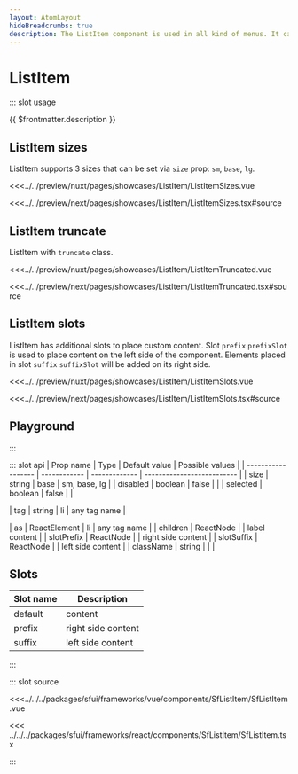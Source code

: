 ```yaml
---
layout: AtomLayout
hideBreadcrumbs: true
description: The ListItem component is used in all kind of menus. It can act like a link or a button.
---
```

# ListItem

::: slot usage

{{ $frontmatter.description }}

## ListItem sizes

ListItem supports 3 sizes that can be set via `size` prop: `sm`, `base`, `lg`.

<Showcase showcase-name="ListItem/ListItemSizes" style="min-height:250px">

<!-- vue -->
<<<../../preview/nuxt/pages/showcases/ListItem/ListItemSizes.vue
<!-- end vue -->
<!-- react -->
<<<../../preview/next/pages/showcases/ListItem/ListItemSizes.tsx#source
<!-- end react -->
</Showcase>

## ListItem truncate

ListItem with `truncate` class.

<Showcase showcase-name="ListItem/ListItemTruncated" >

<!-- vue -->
<<<../../preview/nuxt/pages/showcases/ListItem/ListItemTruncated.vue
<!-- end vue -->
<!-- react -->
<<<../../preview/next/pages/showcases/ListItem/ListItemTruncated.tsx#source
<!-- end react -->
</Showcase>

## ListItem slots

ListItem has additional slots to place custom content. Slot <!-- vue --> `prefix`<!-- end vue --> <!-- react -->`prefixSlot` <!-- end react --> is used to place content on the left side of the component. Elements placed in slot  <!-- vue --> `suffix`<!-- end vue --> <!-- react --> `suffixSlot` <!-- end react --> will be added on its right side.

<Showcase showcase-name="ListItem/ListItemSlots" >

<!-- vue -->
<<<../../preview/nuxt/pages/showcases/ListItem/ListItemSlots.vue
<!-- end vue -->
<!-- react -->
<<<../../preview/next/pages/showcases/ListItem/ListItemSlots.tsx#source
<!-- end react -->
</Showcase>

## Playground

<Generate />

:::

::: slot api
| Prop name          | Type          | Default value | Possible values            |
| ------------------ | ------------  | ------------- | -------------------------- |
| size               | string        | base          | sm, base, lg               |
| disabled           | boolean       | false         |                            |
| selected           | boolean       | false         |                            |
<!-- vue -->
| tag                | string        | li            | any tag name               |
<!-- end vue -->
<!-- react -->
| as                 | ReactElement  | li            | any tag name               |
| children           | ReactNode     |               | label content              |
| slotPrefix         | ReactNode     |               | right side content         |
| slotSuffix         | ReactNode     |               | left side content          |
| className          | string        |               |                            |
<!-- end react -->

<!-- vue -->
## Slots

| Slot name | Description        |
| --------- | ------------------ |
| default   | content            |
| prefix    | right side content |
| suffix    | left side content  |

<!-- end vue -->

:::

::: slot source
<SourceCode>
<!-- vue -->
<<<../../../packages/sfui/frameworks/vue/components/SfListItem/SfListItem.vue
<!-- end vue -->
<!-- react -->
<<< ../../../packages/sfui/frameworks/react/components/SfListItem/SfListItem.tsx
<!-- end react -->
</SourceCode>
:::
